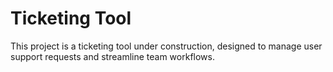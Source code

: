 # Ticketing Tool

This project is a ticketing tool under construction, designed to manage user support requests and streamline team workflows.
